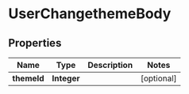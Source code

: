 # UserChangethemeBody

## Properties
Name | Type | Description | Notes
------------ | ------------- | ------------- | -------------
**themeId** | **Integer** |  |  [optional]
